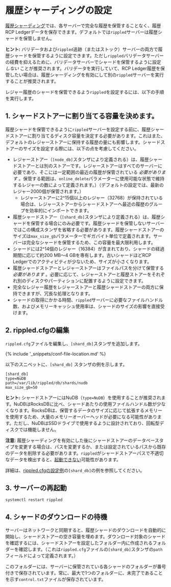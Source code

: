 # 履歴シャーディングの設定

[履歴シャーディング](history-sharding.html)では、各サーバーで完全な履歴を保管することなく、履歴RCP Ledgerデータを保存できます。デフォルトでは`rippled`サーバーは履歴シャードを保管しません。

**ヒント:** バリデータおよび`rippled`追跡（またはストック）サーバーの両方で履歴シャードを保管するように設定できます。ただし`rippled`バリデータサーバーの経費を抑えるために、バリデータサーバーでシャードを保管するように設定 _しない_ ことが推奨されます。バリデータを実行していて、RCP Ledger履歴を保管したい場合は、履歴シャーディングを有効にして別の`rippled`サーバーを実行することが推奨されます。

レジャー履歴のシャードを保管できるよう`rippled`を設定するには、以下の手順を実行します。

## 1. シャードストアーに割り当てる容量を決めます。

履歴シャードを保管できるように`rippled`サーバーを設定する前に、履歴シャードストアーに割り当てるディスク容量を決定する必要があります。これはまた、デフォルトのレジャーストアーに保持する履歴の量にも影響します。シャードストアーのサイズを設定する際には、以下の点を考慮してください。

- レジャーストアー（`[node_db]`スタンザにより定義される）は、履歴シャードストアーとは別のストアーです。レジャーストアーはすべてのサーバーに必要であり、そこには一定範囲の最近の履歴が保管されている _必要があります_ 。保管する範囲は、`online_delete`パラメーターに使用可能な状態で維持するレジャーの数によって定義されます。）（デフォルトの設定では、最新のレジャー2000個が保管されます。）
    - レジャーストアーに2^15個以上のレジャー（32768）が保持されている場合は、レジャーストアーからシャードストアーへ最近の履歴のグループを効率的にインポートできます。
- 履歴<sup></sup>シャードストアー（`[shard_db]`スタンザにより定義される）は、履歴シャードを保管する場合にのみ必要です。履歴シャードを保管しないサーバーではこの構成スタンザを省略する必要があります。履歴シャードストアーのサイズは`max_size_gb`パラメーターでギガバイト単位で定義されます。サーバーは完全なシャードを保管するため、この容量を最大限利用します。
- シャードには2^14個のレジャー（16384）が含まれており、シャードの経過期間に応じて約200 MB～4 GBを専有します。古いシャードほどRCP Ledgerでのアクティビティが少ないため、サイズが小さくなります。
- 履歴シャードストアーとレジャーストアーはファイルパスを分けて保管する _必要があります_ 。必要に応じて、レジャーストアーと履歴ストアーをそれぞれ別のディスクやパーティションに配置するように設定できます。
- 完全なレジャー履歴をレジャーストアーと履歴シャードストアーの両方に保持できますが、冗長な処理となります。
- シャードの取得にかかる時間、`rippled`サーバーに必要なファイルハンドル数、およびメモリーキャッシュ使用率は、シャードのサイズの影響を直接受けます。

## 2. rippled.cfgの編集

`rippled.cfg`ファイルを編集し、`[shard_db]`スタンザを追加します。

{% include '_snippets/conf-file-location.md' %}<!--_ -->

以下のスニペットに、`[shard_db]` スタンザの例を示します。

```
[shard_db]
type=NuDB
path=/var/lib/rippled/db/shards/nudb
max_size_gb=50
```

**ヒント:** シャードストアーにはNuDB（`type=NuDB`）を使用することが推奨されます。NuDBはRocksDBに比べ、シャードあたりの使用ファイルハンドル数が少なくなります。RocksDBは、保管するデータのサイズに応じて拡張するメモリーを使用するため、大量のメモリーオーバーヘッドが必要になる可能性があります。ただし、NuDBはSSDドライブで使用するように設計されており、回転型ディスクでは機能しません。 <!-- NOTE: out of date; needs to be re-translated. NuDB is required as of v1.3.1. -->

**注意:** 履歴シャーディングを有効にした後にシャードストアーのデータベースタイプを変更する場合は、パスを変更するか、または設定されているパスから既存のデータを削除する必要があります。`rippled`がシャードストアーパスで不適切なデータを検出すると、[起動できない](server-wont-start.html)可能性があります。

詳細は、[rippled.cfgの設定例](https://github.com/ripple/rippled/blob/master/cfg/rippled-example.cfg)の`[shard_db]`の例を参照してください。

## 3. サーバーの再起動

```
systemctl restart rippled
```

## 4. シャードのダウンロードの待機

サーバーはネットワークと同期すると、履歴シャードのダウンロードを自動的に開始し、シャードストアーの空き容量を埋めます。ダウンロード対象のシャードを確認するには、シャードストアーを設定したフォルダー内に作成されるフォルダーを確認します。（これは`rippled.cfg`ファイルの`[shard_db]`スタンザの`path`フィールドによって定義されます。）

このフォルダーには、サーバーに保管されている各シャードのフォルダーが番号付きで保存されています。常に、最大で1つのフォルダーに、未完了であることを示す`control.txt`ファイルが保存されています。

<!-- TODO: add download_shard and crawl_shards commands when they get added. -->
